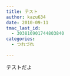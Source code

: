 ```yaml
---
title: テスト
author: kazu634
date: 2010-09-11
tmac_last_id:
  - 303816901744803840
categories:
  - つれづれ

---
```

テストだよ
